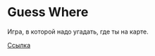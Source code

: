 # Guess Where

Игра, в которой надо угадать, где ты на карте.

[Ссылка](https://trufi.github.io/guesswhere/)
